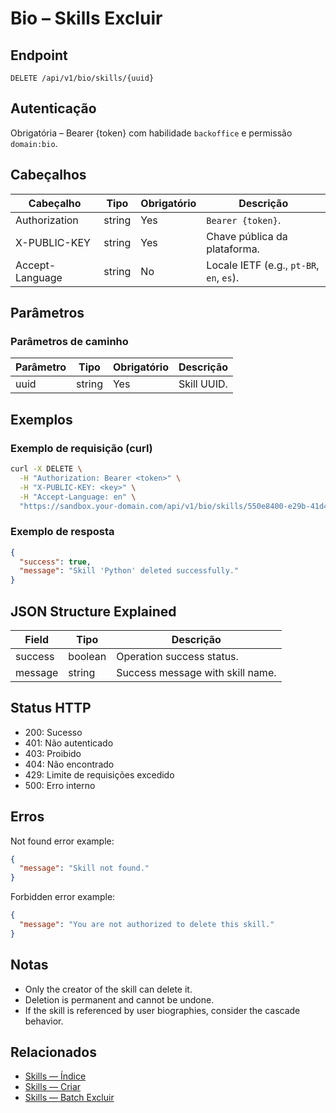 # Bio – Skills Excluir

## Endpoint

```
DELETE /api/v1/bio/skills/{uuid}
```

## Autenticação

Obrigatória – Bearer {token} com habilidade `backoffice` e permissão `domain:bio`.

## Cabeçalhos

| Cabeçalho           | Tipo   | Obrigatório | Descrição |
| ---------------- | ------ | -------- | ----------- |
| Authorization    | string | Yes      | `Bearer {token}`. |
| X-PUBLIC-KEY     | string | Yes      | Chave pública da plataforma. |
| Accept-Language  | string | No       | Locale IETF (e.g., `pt-BR`, `en`, `es`). |

## Parâmetros

### Parâmetros de caminho

| Parâmetro | Tipo   | Obrigatório | Descrição |
| --------- | ------ | -------- | ----------- |
| uuid      | string | Yes      | Skill UUID. |

## Exemplos

### Exemplo de requisição (curl)

```bash
curl -X DELETE \
  -H "Authorization: Bearer <token>" \
  -H "X-PUBLIC-KEY: <key>" \
  -H "Accept-Language: en" \
  "https://sandbox.your-domain.com/api/v1/bio/skills/550e8400-e29b-41d4-a716-446655440000"
```

### Exemplo de resposta

```json
{
  "success": true,
  "message": "Skill 'Python' deleted successfully."
}
```

## JSON Structure Explained

| Field   | Tipo    | Descrição |
| ------- | ------- | ----------- |
| success | boolean | Operation success status. |
| message | string  | Success message with skill name. |

## Status HTTP

- 200: Sucesso
- 401: Não autenticado
- 403: Proibido
- 404: Não encontrado
- 429: Limite de requisições excedido
- 500: Erro interno

## Erros

Not found error example:

```json
{
  "message": "Skill not found."
}
```

Forbidden error example:

```json
{
  "message": "You are not authorized to delete this skill."
}
```

## Notas

- Only the creator of the skill can delete it.
- Deletion is permanent and cannot be undone.
- If the skill is referenced by user biographies, consider the cascade behavior.

## Relacionados

- [Skills — Índice](SkillÍndice.md)
- [Skills — Criar](SkillCriar.md)
- [Skills — Batch Excluir](SkillBatchExcluir.md)
